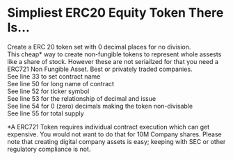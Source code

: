 # Simpliest ERC20 Equity Token There Is...
  
Create a ERC 20 token set with 0 decimal places for no division.  
This cheap* way to create non-fungible tokens to represent whole assests like a share of stock. However these are not seriailzed for that you need a ERC721 Non Fungible Asset.
Best or privately traded companies.  
See line 33 to set contract name  
See line 50 for long name of contract  
See line 52 for ticker symbol  
See line 53 for the relationship of decimal and issue  
See line 54 for 0 (zero) decimals making the token non-divisable  
See line 55 for total supply  

*A ERC721 Token requires individual contract execution which can get expensive.  You would not want to do that for 10M Company shares.  Please note that creating digital company assets is easy; keeping with SEC or other regulatory compliance is not.
